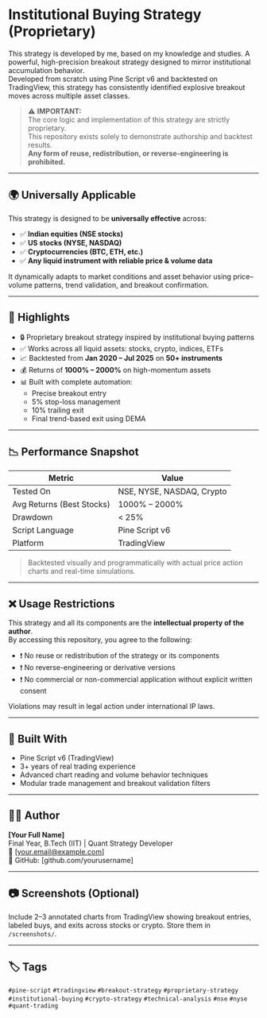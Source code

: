# Institutional Buying Strategy (Proprietary)

This strategy is developed by me, based on my knowledge and studies.
A powerful, high-precision breakout strategy designed to mirror institutional accumulation behavior.  
Developed from scratch using Pine Script v6 and backtested on TradingView, this strategy has consistently identified explosive breakout moves across multiple asset classes.

> ⚠️ **IMPORTANT:**  
> The core logic and implementation of this strategy are strictly proprietary.  
> This repository exists solely to demonstrate authorship and backtest results.  
> **Any form of reuse, redistribution, or reverse-engineering is prohibited.**

---

## 🌍 Universally Applicable

This strategy is designed to be **universally effective** across:
- ✅ **Indian equities (NSE stocks)**
- ✅ **US stocks (NYSE, NASDAQ)**
- ✅ **Cryptocurrencies (BTC, ETH, etc.)**
- ✅ **Any liquid instrument with reliable price & volume data**

It dynamically adapts to market conditions and asset behavior using price–volume patterns, trend validation, and breakout confirmation.

---

## 🚀 Highlights

- 🔒 Proprietary breakout strategy inspired by institutional buying patterns
- ✅ Works across all liquid assets: stocks, crypto, indices, ETFs
- 📈 Backtested from **Jan 2020 – Jul 2025** on **50+ instruments**
- 💰 Returns of **1000% – 2000%** on high-momentum assets
- 📊 Built with complete automation:
  - Precise breakout entry
  - 5% stop-loss management
  - 10% trailing exit
  - Final trend-based exit using DEMA

---

## 📉 Performance Snapshot

| Metric                     | Value                       |
|---------------------------|-----------------------------|
| Tested On                 | NSE, NYSE, NASDAQ, Crypto   |
| Avg Returns (Best Stocks) | 1000% – 2000%               |
| Drawdown                  | < 25%                       |
| Script Language           | Pine Script v6              |
| Platform                  | TradingView                 |

> Backtested visually and programmatically with actual price action charts and real-time simulations.

---

## ❌ Usage Restrictions

This strategy and all its components are the **intellectual property of the author**.  
By accessing this repository, you agree to the following:

- ❗ No reuse or redistribution of the strategy or its components
- ❗ No reverse-engineering or derivative versions
- ❗ No commercial or non-commercial application without explicit written consent

Violations may result in legal action under international IP laws.

---

## 🧠 Built With

- Pine Script v6 (TradingView)
- 3+ years of real trading experience
- Advanced chart reading and volume behavior techniques
- Modular trade management and breakout validation filters

---

## 👨‍💻 Author

**[Your Full Name]**  
Final Year, B.Tech (IIT) | Quant Strategy Developer  
📧 [your.email@example.com]  
🔗 GitHub: [github.com/yourusername]

---

## 📷 Screenshots (Optional)

Include 2–3 annotated charts from TradingView showing breakout entries, labeled buys, and exits across stocks or crypto. Store them in `/screenshots/`.

---

## 🏷️ Tags

`#pine-script` `#tradingview` `#breakout-strategy` `#proprietary-strategy` `#institutional-buying` `#crypto-strategy` `#technical-analysis` `#nse` `#nyse` `#quant-trading`
